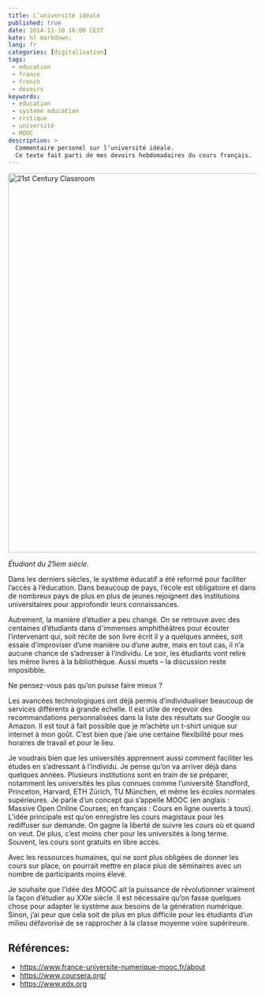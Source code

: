 ```yaml
---
title: L’université idéale
published: true
date: 2014-11-10 16:00 CEST
kate: hl markdown;
lang: fr
categories: [digitalisation]
tags:
 - education
 - france
 - french
 - devoirs
keywords:
 - education
 - systeme education
 - critique
 - université
 - MOOC
description: >
  Commentaire personel sur l’université idéale.
  Ce texte fait parti de mes devoirs hebdomadaires du cours français.
---
```


<a data-flickr-embed="true"  href="https://www.flickr.com/photos/53964481@N08/6550979045" title="21st Century Classroom"><img src="https://farm8.staticflickr.com/7012/6550979045_a8059b5cb6_o.jpg" width="1024" height="768" alt="21st Century Classroom"></a>

*Étudiant du 21ìem siècle.*

Dans les derniers siècles, le système éducatif a été reformé pour faciliter l’accès à l’éducation. Dans beaucoup de pays, l’école est obligatoire et dans de nombreux pays de plus en plus de jeunes rejoignent des institutions universitaires pour approfondir leurs connaissances.

Autrement, la manière d’étudier a peu changé. On se retrouve avec des centaines d’étudiants dans d'immenses amphithéâtres pour écouter l’intervenant qui, soit récite de son livre écrit il y a quelques années, soit essaie d’improviser d’une manière ou d’une autre, mais en tout cas, il n’a aucune chance de s’adresser à l’individu. Le soir, les étudiants vont relire les même livres à la bibliothèque. Aussi muets – la discussion reste imposibble.

Ne pensez-vous pas qu’on puisse faire mieux ?

<!--more-->

Les avancées technologiques ont déjà permis d’individualiser beaucoup de services différents à grande échelle. Il est utile de reçevoir des recommandations personnalisées dans la liste des résultats sur Google ou Amazon. Il est tout à fait possible que je m’achète un t-shirt unique sur internet à mon goût. C’est bien que j’aie une certaine flexibilité pour mes horaires de travail et pour le lieu.

Je voudrais bien que les universités apprennent aussi comment faciliter les études en s’adressant à l’individu. Je pense qu’on va arriver déjà dans quelques années. Plusieurs institutions sont en train de se préparer, notamment les universités les plus connues comme l’université Standford, Princeton, Harvard, ETH Zürich, TU München, et même les écoles normales supérieures. Je parle d’un concept qui s’appelle MOOC (en anglais : Massive Open Online Courses; en français : Cours en ligne ouverts à tous). L’idée principale est qu’on enregistre les cours magistaux pour les rediffuser sur demande. On gagne la liberté de suivre les cours où et quand on veut. De plus, c’est moins cher pour les universités à long terme. Souvent, les cours sont gratuits en libre accès.

Avec les ressources humaines, qui ne sont plus obligées de donner les cours sur place, on pourrait mettre en place plus de séminaires avec un nombre de participants moins élevé.

Je souhaite que l’idée des MOOC ait la puissance de révolutionner vraiment la façon d’étudier au XXIe siècle. Il est nécessaire qu’on fasse quelques chose pour adapter le système aux besoins de la génération numérique. Sinon, j’ai peur que cela soit de plus en plus difficile pour les étudiants d’un milieu défavorisé de se rapprocher à la classe moyenne voire supérireure.

## Références:
- <https://www.france-universite-numerique-mooc.fr/about>
- <https://www.coursera.org/>
- <https://www.edx.org>
